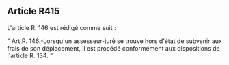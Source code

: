 Article R415
----
L'article R. 146 est rédigé comme suit :

" Art.R. 146.-Lorsqu'un assesseur-juré se trouve hors d'état de subvenir aux
frais de son déplacement, il est procédé conformément aux dispositions de
l'article R. 134. "
